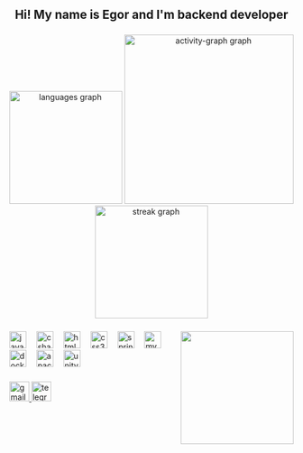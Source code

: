 <h2 align="center">Hi! My name is Egor and I'm backend developer</h2>

###

<div align="center">
   <img src="https://github-readme-stats.vercel.app/api/top-langs?username=faustsadd&locale=en&hide_title=false&layout=compact&card_width=320&langs_count=7&theme=github_dark&hide_border=false" height="200" alt="languages graph"  />
  <img src="https://github-readme-activity-graph.vercel.app/graph?username=faustsadd&custom_title=Contribution%20Graph&theme=github-dark-dimmed&area=true&hide_title=false" height="300" alt="activity-graph graph"  />
  <img src="https://streak-stats.demolab.com?user=faustsadd&locale=en&mode=daily&theme=dracula&hide_border=false&border_radius=5" height="200" alt="streak graph"  />
</div>

###

<img align="right" height="200" src="https://avatars.mds.yandex.net/i?id=2ce1242bdc04faecfa24dab9b3f0c659b229fa5e-10350650-images-thumbs&n=13"  />

###

<div align="left">
  <img src="https://skillicons.dev/icons?i=java" height="30" alt="java logo"  />
  <img width="10" />
  <img src="https://skillicons.dev/icons?i=cs" height="30" alt="csharp logo"  />
  <img width="10" />
  <img src="https://cdn.jsdelivr.net/gh/devicons/devicon/icons/html5/html5-original.svg" height="30" alt="html5 logo"  />
  <img width="10" />
  <img src="https://cdn.jsdelivr.net/gh/devicons/devicon/icons/css3/css3-original.svg" height="30" alt="css3 logo"  />
  <img width="10" />
  <img src="https://img.shields.io/badge/Spring-6DB33F?logo=spring&logoColor=black&style=for-the-badge" height="30" alt="spring logo"  />
  <img width="10" />
  <img src="https://img.shields.io/badge/MySQL-4479A1?logo=mysql&logoColor=white&style=for-the-badge" height="30" alt="mysql logo"  />
  <img width="10" />
  <img src="https://img.shields.io/badge/Docker-2496ED?logo=docker&logoColor=white&style=for-the-badge" height="30" alt="docker logo"  />
  <img width="10" />
  <img src="https://img.shields.io/badge/Apache Maven-C71A36?logo=apachemaven&logoColor=white&style=for-the-badge" height="30" alt="apachemaven logo"  />
  <img width="10" />
  <img src="https://img.shields.io/badge/Unity-FFFFFF?logo=unity&logoColor=black&style=for-the-badge" height="30" alt="unity logo"  />
</div>

###

<div align="left">
  <a href="mailto:work@shulgadev.ru" target="_blank">
    <img src="https://img.shields.io/static/v1?message=Yandex&logo=gmail&label=&color=D14836&logoColor=white&labelColor=&style=for-the-badge" height="35" alt="gmail logo"  />
  </a>
  <a href="https://t.me/FaustSad" target="_blank">
    <img src="https://img.shields.io/static/v1?message=Telegram&logo=telegram&label=&color=2CA5E0&logoColor=white&labelColor=&style=for-the-badge" height="35" alt="telegram logo"  />
  </a>
</div>

###
